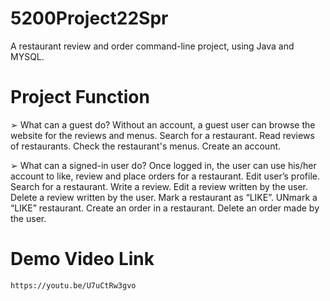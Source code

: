# 5200Project22Spr


A restaurant review and order command-line project, using Java and MYSQL.

# Project Function

➢ What can a guest do?
      Without an account, a guest user can browse the website for the reviews and menus.
      Search for a restaurant.
      Read reviews of restaurants. Check the restaurant's menus. Create an account.

➢ What can a signed-in user do?
      Once logged in, the user can use his/her account to like, review and place
      orders for a restaurant.
      Edit user’s profile.
      Search for a restaurant.
      Write a review.
      Edit a review written by the user. Delete a review written by the user. Mark a restaurant as “LIKE”. UNmark a “LIKE” restaurant. 
      Create an order in a restaurant. Delete an order made by the user.
      
      
 # Demo Video Link
    https://youtu.be/U7uCtRw3gvo

